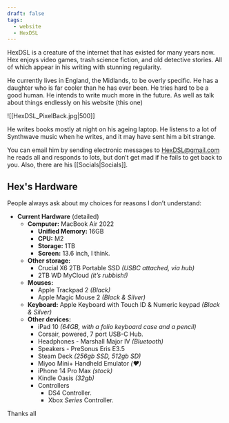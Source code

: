 ```yaml
---
draft: false
tags:
  - website
  - HexDSL
---
```


HexDSL is a creature of the internet that has existed for many years now. Hex enjoys video games, trash science fiction, and old detective stories. All of which appear in his writing with stunning regularity.

He currently lives in England, the Midlands, to be overly specific. He has a daughter who is far cooler than he has ever been. He tries hard to be a good human. He intends to write much more in the future. As well as talk about things endlessly on his website (this one)

![[HexDSL_PixelBack.jpg|500]]

He writes books mostly at night on his ageing laptop. He listens to a lot of Synthwave music when he writes, and it may have sent him a bit strange.

You can email him by sending electronic messages to [HexDSL@gmail.com](mailto:hexdsl@gmail.com) he reads all and responds to lots, but don’t get mad if he fails to get back to you. Also, there are his [[Socials|Socials]].

## Hex's Hardware

People always ask about my choices for reasons I don’t understand:

- **Current Hardware** (detailed)
  - **Computer:** MacBook Air 2022
    - **Unified Memory:** 16GB
    - **CPU:** M2
    - **Storage:** 1TB
    - **Screen:** 13.6 inch, I think.
  - **Other storage:**
    - Crucial X6 2TB Portable SSD _(USBC attached, via hub)_
    - 2TB WD MyCloud _(it’s rubbish!)_
  - **Mouses:**
    - Apple Trackpad 2 _(Black)_
    - Apple Magic Mouse 2 _(Black & Silver)_
  - **Keyboard:** Apple Keyboard with Touch ID & Numeric keypad _(Black & Silver)_
  - **Other devices:**
    - iPad 10 _(64GB, with a folio keyboard case and a pencil)_
    - Corsair, powered, 7 port USB-C Hub.
    - Headphones - Marshall Major IV _(Bluetooth)_
    - Speakers - PreSonus Eris E3.5
    - Steam Deck _(256gb SSD, 512gb SD)_
    - Miyoo Mini+ Handheld Emulator _(❤️)_
    - iPhone 14 Pro Max _(stock)_
    - Kindle Oasis _(32gb)_
    - Controllers
      - DS4 Controller.
      - Xbox _Series_ Controller.

Thanks all

